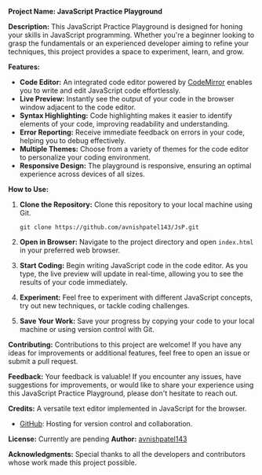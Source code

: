**Project Name: JavaScript Practice Playground**

**Description:**
This JavaScript Practice Playground is designed for honing your skills in JavaScript programming. Whether you're a beginner looking to grasp the fundamentals or an experienced developer aiming to refine your techniques, this project provides a space to experiment, learn, and grow.

**Features:**
- **Code Editor:** An integrated code editor powered by [CodeMirror](https://codemirror.net/) enables you to write and edit JavaScript code effortlessly.
- **Live Preview:** Instantly see the output of your code in the browser window adjacent to the code editor.
- **Syntax Highlighting:** Code highlighting makes it easier to identify elements of your code, improving readability and understanding.
- **Error Reporting:** Receive immediate feedback on errors in your code, helping you to debug effectively.
- **Multiple Themes:** Choose from a variety of themes for the code editor to personalize your coding environment.
- **Responsive Design:** The playground is responsive, ensuring an optimal experience across devices of all sizes.

**How to Use:**
1. **Clone the Repository:** Clone this repository to your local machine using Git.
   ```
   git clone https://github.com/avnishpatel143/JsP.git
   ```

2. **Open in Browser:** Navigate to the project directory and open `index.html` in your preferred web browser.

3. **Start Coding:** Begin writing JavaScript code in the code editor. As you type, the live preview will update in real-time, allowing you to see the results of your code immediately.

4. **Experiment:** Feel free to experiment with different JavaScript concepts, try out new techniques, or tackle coding challenges.

5. **Save Your Work:** Save your progress by copying your code to your local machine or using version control with Git.

**Contributing:**
Contributions to this project are welcome! If you have any ideas for improvements or additional features, feel free to open an issue or submit a pull request.

**Feedback:**
Your feedback is valuable! If you encounter any issues, have suggestions for improvements, or would like to share your experience using this JavaScript Practice Playground, please don't hesitate to reach out.

**Credits:**
 A versatile text editor implemented in JavaScript for the browser.
- [GitHub](https://github.com/): Hosting for version control and collaboration.

**License:**
   Currently are pending 
**Author:**
[avnishpatel143](https://github.com/avnishpatel143)

**Acknowledgments:**
Special thanks to all the developers and contributors whose work made this project possible.













